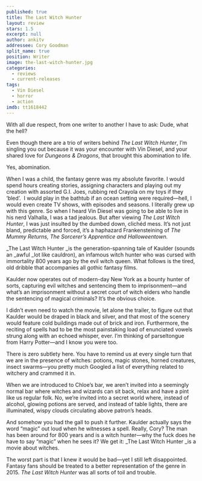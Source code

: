 ```yaml
---
published: true
title: The Last Witch Hunter
layout: review
stars: 1.5
excerpt: null
author: ankitv
addressee: Cory Goodman
split_name: true
position: Writer
image: the-last-witch-hunter.jpg
categories: 
  - reviews
  - current-releases
tags: 
  - Vin Diesel
  - horror
  - action
imdb: tt1618442
---
```


With all due respect, from one writer to another I have to ask: Dude, what the hell?

Even though there are a trio of writers behind _The Last Witch Hunter_, I’m singling you out because it was your encounter with Vin Diesel, and your shared love for _Dungeons & Dragons_, that brought this abomination to life. 

Yes, abomination. 

When I was a child, the fantasy genre was my absolute favorite. I would spend hours creating stories, assigning characters and playing out my creation with assorted G.I. Joes, rubbing red Crayola on my toys if they ‘bled’.  I would play in the bathtub if an ocean setting were required—hell, I would even create TV shows, with episodes and seasons. I literally grew up with this genre. So when I heard Vin Diesel was going to be able to live in his nerd Valhalla, I was a tad jealous. But after viewing _The Last Witch Hunter_, I was just insulted by the dumbed down, clichéd mess. It’s not just bland, predictable and forced, it’s a haphazard Frankensteining of _The Mummy Returns, The Sorcerer’s Apprentice _and_ Halloweentown._

_The Last Witch Hunter _is the generation-spanning tale of Kaulder (sounds an _awful _lot like cauldron), an infamous witch hunter who was cursed with immortality 800 years ago by the evil witch queen. What follows is the tired, old dribble that accompanies all gothic fantasy films. 

Kaulder now operates out of modern-day New York as a bounty hunter of sorts, capturing evil witches and sentencing them to imprisonment—and what’s an imprisonment without a secret court of witch elders who handle the sentencing of magical criminals? It’s the obvious choice. 

I didn’t even need to watch the movie, let alone the trailer, to figure out that Kaulder would be draped in black and silver, and that most of the scenery would feature cold buildings made out of brick and iron. Furthermore, the reciting of spells had to be the most painstaking load of enunciated vowels strung along with an echoed whisper, ever. I’m thinking of parseltongue from Harry Potter—and I know you were too.

There is zero subtlety here. You have to remind us at every single turn that we are in the presence of witches: potions, magic stones, horned creatures, insect swarms—you pretty much Googled a list of everything related to witchery and crammed it in. 

When we are introduced to Chloe’s bar, we aren’t invited into a seemingly normal bar where witches and wizards can sit back, relax and have a pint like us regular folk. No, we’re invited into a secret world where, instead of alcohol, glowing potions are served, and instead of table lights, there are illuminated, wispy clouds circulating above patron’s heads.  

And somehow you had the gall to push it further. Kaulder actually says the word “magic” out loud when he witnesses a spell. Really, Cory? The man has been around for 800 years and is a witch hunter—why the fuck does he have to say “magic” when he sees it? We get it: _The Last Witch Hunter _is a movie about witches. 

The worst part is that I knew it would be bad—yet I still left disappointed. Fantasy fans should be treated to a better representation of the genre in 2015. _The Last Witch Hunter_ was all sorts of toil and trouble.